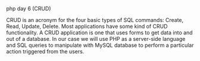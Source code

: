 php day 6 (CRUD)

CRUD is an acronym for the four basic types of SQL commands: Create, Read, Update, Delete. Most applications have some kind of CRUD functionality. A CRUD application is one that uses forms to get data into and out of a database. In our case we will use PHP as a server-side language and SQL queries to manipulate with MySQL database to perform a particular action triggered from the users.





